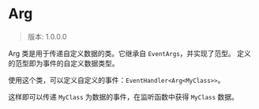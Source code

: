 Arg
===

> 版本: 1.0.0.0

Arg 类是用于传递自定义数据的类。它继承自 `EventArgs`，并实现了范型。
定义的范型即为事件的自定义数据类型。

使用这个类，可以定义自定义的事件：`EventHandler<Arg<MyClass>>`。

这样即可以传递 `MyClass` 为数据的事件，在监听函数中获得 `MyClass` 数据。